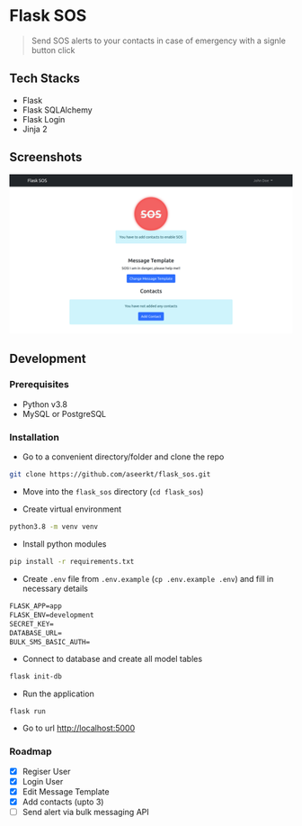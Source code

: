 # Flask SOS

> Send SOS alerts to your contacts in case of emergency with a signle button click

## Tech Stacks

- Flask
- Flask SQLAlchemy
- Flask Login
- Jinja 2

## Screenshots

![Flask_SOS_Homepage](assets/app_home_screenshot.png)

## Development

### Prerequisites

- Python v3.8
- MySQL or PostgreSQL

### Installation

- Go to a convenient directory/folder and clone the repo

```bash
git clone https://github.com/aseerkt/flask_sos.git
```

- Move into the `flask_sos` directory (`cd flask_sos`)

- Create virtual environment

```bash
python3.8 -m venv venv
```

- Install python modules

```bash
pip install -r requirements.txt
```

- Create `.env` file from `.env.example` (`cp .env.example .env`) and fill in necessary details

```env
FLASK_APP=app
FLASK_ENV=development
SECRET_KEY=
DATABASE_URL=
BULK_SMS_BASIC_AUTH=

```

- Connect to database and create all model tables

```bash
flask init-db
```

- Run the application

```bash
flask run
```

- Go to url [http://localhost:5000](http://localhost:5000)

### Roadmap

- [x] Regiser User
- [x] Login User
- [x] Edit Message Template
- [x] Add contacts (upto 3)
- [ ] Send alert via bulk messaging API
